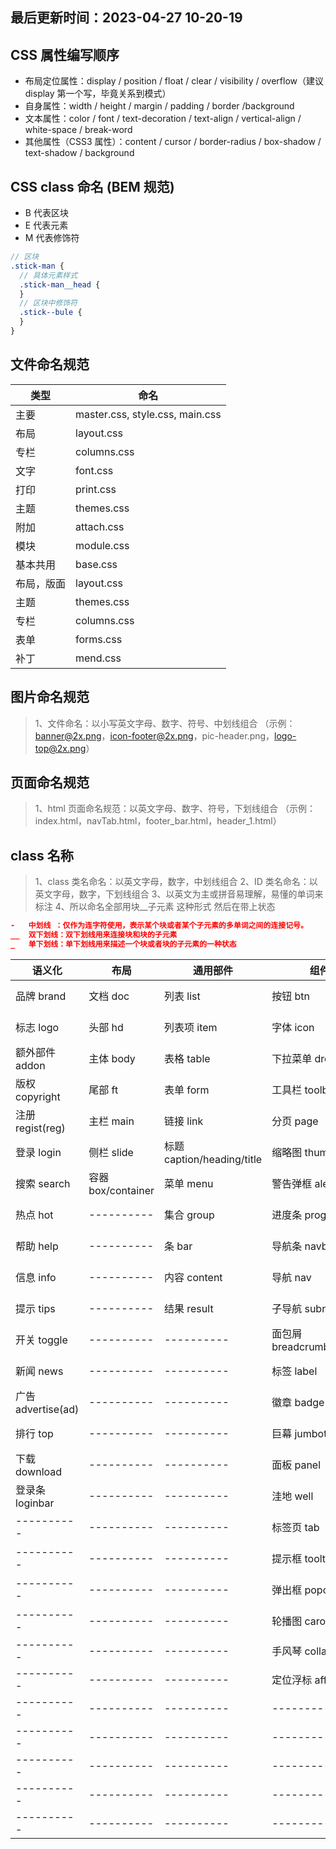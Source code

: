<!--
 * @Description:
 * @Author: panrui
 * @Date: 2021-10-15 14:00:00
 * @LastEditTime: 2023-04-27 10:20:19
 * @LastEditors: panrui
 * 不忘初心,不负梦想
-->

## 最后更新时间：2023-04-27 10-20-19

## CSS 属性编写顺序

- 布局定位属性：display / position / float / clear / visibility / overflow（建议 display 第一个写，毕竟关系到模式）
- 自身属性：width / height / margin / padding / border /background
- 文本属性：color / font / text-decoration / text-align / vertical-align / white-space / break-word
- 其他属性（CSS3 属性）：content / cursor / border-radius / box-shadow / text-shadow / background

## CSS class 命名 (BEM 规范)

- B 代表区块
- E 代表元素
- M 代表修饰符

```scss
// 区块
.stick-man {
  // 具体元素样式
  .stick-man__head {
  }
  // 区块中修饰符
  .stick--bule {
  }
}
```

## 文件命名规范

| 类型       | 命名                            |
| ---------- | ------------------------------- |
| 主要       | master.css, style.css, main.css |
| 布局       | layout.css                      |
| 专栏       | columns.css                     |
| 文字       | font.css                        |
| 打印       | print.css                       |
| 主题       | themes.css                      |
| 附加       | attach.css                      |
| 模块       | module.css                      |
| 基本共用   | base.css                        |
| 布局，版面 | layout.css                      |
| 主题       | themes.css                      |
| 专栏       | columns.css                     |
| 表单       | forms.css                       |
| 补丁       | mend.css                        |

## 图片命名规范

> 1、文件命名：以小写英文字母、数字、符号、中划线组合
> （示例：banner@2x.png，icon-footer@2x.png，pic-header.png，logo-top@2x.png）

## 页面命名规范

> 1、html 页面命名规范：以英文字母、数字、符号，下划线组合
> （示例：index.html，navTab.html，footer_bar.html，header_1.html）

## class 名称

> 1、class 类名命名：以英文字母，数字，中划线组合
> 2、ID 类名命名：以英文字母，数字，下划线组合
> 3、以英文为主或拼音易理解，易懂的单词来标注
> 4、所以命名全部用块\_\_子元素 这种形式 然后在带上状态

```json
-   中划线 ：仅作为连字符使用，表示某个块或者某个子元素的多单词之间的连接记号。
__  双下划线：双下划线用来连接块和块的子元素
_   单下划线：单下划线用来描述一个块或者块的子元素的一种状态
```

| 语义化             | 布局               | 通用部件                   | 组件                     | 状态            |
| ------------------ | ------------------ | -------------------------- | ------------------------ | --------------- |
| 品牌 brand         | 文档 doc           | 列表 list                  | 按钮 btn                 | 前一个 prev     |
| 标志 logo          | 头部 hd            | 列表项 item                | 字体 icon                | 后一个 next     |
| 额外部件 addon     | 主体 body          | 表格 table                 | 下拉菜单 dropdown        | 当前的 current  |
| 版权 copyright     | 尾部 ft            | 表单 form                  | 工具栏 toolbar           | 显示的 show     |
| 注册 regist(reg)   | 主栏 main          | 链接 link                  | 分页 page                | 隐藏的 hide     |
| 登录 login         | 侧栏 slide         | 标题 caption/heading/title | 缩略图 thumbnail         | 打开的 open     |
| 搜索 search        | 容器 box/container | 菜单 menu                  | 警告弹框 alert           | 关闭的 close    |
| 热点 hot           | ----------         | 集合 group                 | 进度条 progress          | 选中的 selected |
| 帮助 help          | ----------         | 条 bar                     | 导航条 navbar            | 有效的 active   |
| 信息 info          | ----------         | 内容 content               | 导航 nav                 | 默认的 default  |
| 提示 tips          | ----------         | 结果 result                | 子导航 subnav            | 反转的 toggle   |
| 开关 toggle        | ----------         | ----------                 | 面包屑 breadcrumb(crumb) | 禁用的 disabled |
| 新闻 news          | ----------         | ----------                 | 标签 label               | 危险的 danger   |
| 广告 advertise(ad) | ----------         | ----------                 | 徽章 badge               | 主要的 primary  |
| 排行 top           | ----------         | ----------                 | 巨幕 jumbotron           | 成功的 success  |
| 下载 download      | ----------         | ----------                 | 面板 panel               | 提醒的 info     |
| 登录条 loginbar    | ----------         | ----------                 | 洼地 well                | 警告的 warning  |
| ----------         | ----------         | ----------                 | 标签页 tab               | 出错的 error    |
| ----------         | ----------         | ----------                 | 提示框 tooltip           | 大型的 lg       |
| ----------         | ----------         | ----------                 | 弹出框 popover           | 小型的 sm       |
| ----------         | ----------         | ----------                 | 轮播图 carousel          | 超小的 xs       |
| ----------         | ----------         | ----------                 | 手风琴 collapse          | ----------      |
| ----------         | ----------         | ----------                 | 定位浮标 affix           | ----------      |
| ----------         | ----------         | ----------                 | ----------               | ----------      |
| ----------         | ----------         | ----------                 | ----------               | ----------      |
| ----------         | ----------         | ----------                 | ----------               | ----------      |
| ----------         | ----------         | ----------                 | ----------               | ----------      |
| ----------         | ----------         | ----------                 | ----------               | ----------      |
